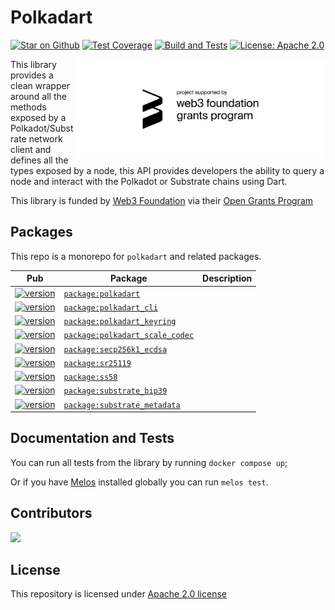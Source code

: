 # **Polkadart**

[![Star on Github](https://img.shields.io/github/stars/leonardocustodio/polkadart.svg?style=flat&logo=github&colorB=deeppink&label=stars)](https://github.com/leonardocustodio/polkadart)
[![Test Coverage](https://codecov.io/gh/leonardocustodio/polkadart/graph/badge.svg?token=HG3K4LW5UN)](https://codecov.io/gh/leonardocustodio/polkadart)
[![Build and Tests](https://github.com/leonardocustodio/polkadart/actions/workflows/tests.yml/badge.svg?branch=main)](https://github.com/leonardocustodio/polkadart/actions/workflows/tests.yml)
[![License: Apache 2.0](https://img.shields.io/badge/license-Apache%202.0-purple.svg)](https://www.apache.org/licenses/LICENSE-2.0) <!-- markdown-link-check-disable-line -->

<img align="right" width="400" src="https://raw.githubusercontent.com/w3f/Grants-Program/00855ef70bc503433dc9fccc057c2f66a426a82b/static/img/badge_black.svg" />

This library provides a clean wrapper around all the methods exposed by a Polkadot/Substrate network client and defines all the types exposed by a node, this API provides developers the ability to query a node and interact with the Polkadot or Substrate chains using Dart.

This library is funded by [Web3 Foundation](https://web3.foundation) via their [Open Grants Program](https://github.com/w3f/Open-Grants-Program)

## Packages

This repo is a monorepo for `polkadart` and related packages.

| Pub                                                                                | Package                                                                 | Description |
|------------------------------------------------------------------------------------|-------------------------------------------------------------------------|-------------|
| [![version][package:polkadart:version]][package:polkadart]                         | [`package:polkadart`][package:polkadart:source]                         |             |
| [![version][package:polkadart_cli:version]][package:polkadart_cli]                 | [`package:polkadart_cli`][package:polkadart_cli:source]                 |             |
| [![version][package:polkadart_keyring:version]][package:polkadart_keyring]         | [`package:polkadart_keyring`][package:polkadart_keyring:source]         |             |
| [![version][package:polkadart_scale_codec:version]][package:polkadart_scale_codec] | [`package:polkadart_scale_codec`][package:polkadart_scale_codec:source] |             |
| [![version][package:secp256k1_ecdsa:version]][package:secp256k1_ecdsa]             | [`package:secp256k1_ecdsa`][package:secp256k1_ecdsa:source]             |             |
| [![version][package:sr25519:version]][package:sr25519]                             | [`package:sr25119`][package:sr25519:source]                             |             |
| [![version][package:ss58:version]][package:ss58]                                   | [`package:ss58`][package:ss58:source]                                   |             |
| [![version][package:substrate_bip39:version]][package:substrate_bip39]             | [`package:substrate_bip39`][package:substrate_bip39:source]             |             |
| [![version][package:substrate_metadata:version]][package:substrate_metadata]       | [`package:substrate_metadata`][package:substrate_metadata:source]       |             |

## Documentation and Tests

You can run all tests from the library by running `docker compose up`;
<!-- markdown-link-check-disable-next-line -->
Or if you have [Melos](https://melos.invertase.dev/~melos-latest/getting-started) installed globally you can run `melos test`.

## Contributors

<a href="https://github.com/leonardocustodio/polkadart/graphs/contributors">
  <img src="https://contrib.rocks/image?repo=leonardocustodio/polkadart" />
</a>

## **License**

This repository is licensed under [Apache 2.0 license](https://github.com/leonardocustodio/polkadart/blob/main/LICENSE)

[package:polkadart:source]: ./packages/polkadart
[package:polkadart]: https://pub.dartlang.org/packages/polkadart
[package:polkadart:version]: https://img.shields.io/pub/v/polkadart.svg
[package:polkadart_cli:source]: ./packages/polkadart_cli
[package:polkadart_cli]: https://pub.dartlang.org/packages/polkadart_cli
[package:polkadart_cli:version]: https://img.shields.io/pub/v/polkadart_cli.svg
[package:polkadart_keyring:source]: ./packages/polkadart_keyring
[package:polkadart_keyring]: https://pub.dartlang.org/packages/polkadart_keyring
[package:polkadart_keyring:version]: https://img.shields.io/pub/v/polkadart_keyring.svg
[package:polkadart_scale_codec:source]: ./packages/polkadart_scale_codec
[package:polkadart_scale_codec]: https://pub.dartlang.org/packages/polkadart_scale_codec
[package:polkadart_scale_codec:version]: https://img.shields.io/pub/v/polkadart_scale_codec.svg
[package:secp256k1_ecdsa:source]: ./packages/secp256k1_ecdsa
[package:secp256k1_ecdsa]: https://pub.dartlang.org/packages/secp256k1_ecdsa
[package:secp256k1_ecdsa:version]: https://img.shields.io/pub/v/secp256k1_ecdsa.svg
[package:sr25519:source]: ./packages/sr25519
[package:sr25519]: https://pub.dartlang.org/packages/sr25519
[package:sr25519:version]: https://img.shields.io/pub/v/sr25519.svg
[package:ss58:source]: ./packages/ss58
[package:ss58]: https://pub.dartlang.org/packages/ss58
[package:ss58:version]: https://img.shields.io/pub/v/ss58.svg
[package:substrate_bip39:source]: ./packages/substrate_bip39
[package:substrate_bip39]: https://pub.dartlang.org/packages/substrate_bip39
[package:substrate_bip39:version]: https://img.shields.io/pub/v/substrate_bip39.svg
[package:substrate_metadata:source]: ./packages/substrate_metadata
[package:substrate_metadata]: https://pub.dartlang.org/packages/substrate_metadata
[package:substrate_metadata:version]: https://img.shields.io/pub/v/substrate_metadata.svg
